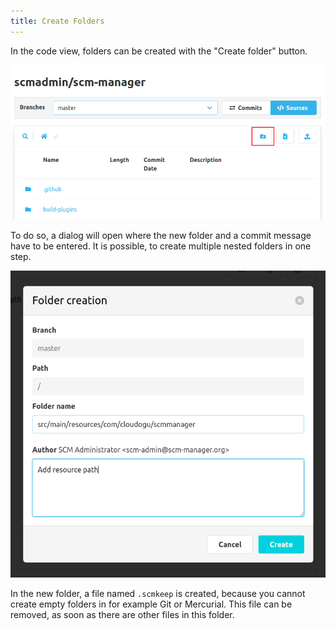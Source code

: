```yaml
---
title: Create Folders
---
```


In the code view, folders can be created with the "Create folder" button.

!["Create folder" button](assets/create-button.png)

To do so, a dialog will open where the new folder and a commit message have to be entered. It is possible, to create
multiple nested folders in one step.

![Dialog to create folders](assets/create-dialog.png)

In the new folder, a file named `.scmkeep` is created, because you cannot create empty folders in for example Git
or Mercurial. This file can be removed, as soon as there are other files in this folder.
